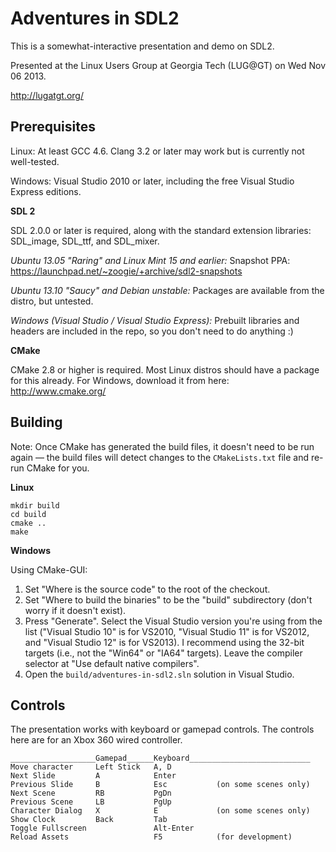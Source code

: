 Adventures in SDL2
==================

This is a somewhat-interactive presentation and demo on SDL2.

Presented at the Linux Users Group at Georgia Tech (LUG@GT) on Wed Nov 06 2013.

http://lugatgt.org/


Prerequisites
-------------

Linux: At least GCC 4.6.  Clang 3.2 or later may work but is currently not well-tested.

Windows: Visual Studio 2010 or later, including the free Visual Studio Express editions.

**SDL 2**

SDL 2.0.0 or later is required, along with the standard extension libraries: SDL_image, SDL_ttf, and SDL_mixer.

*Ubuntu 13.05 "Raring" and Linux Mint 15 and earlier:* Snapshot PPA: https://launchpad.net/~zoogie/+archive/sdl2-snapshots

*Ubuntu 13.10 "Saucy" and Debian unstable:* Packages are available from the distro, but untested.

*Windows (Visual Studio / Visual Studio Express):* Prebuilt libraries and headers are included in the repo, so you don't need to do anything  :)

**CMake**

CMake 2.8 or higher is required.  Most Linux distros should have a package for this already.  For Windows, download it from here: http://www.cmake.org/


Building
--------

Note: Once CMake has generated the build files, it doesn't need to be run again — the build files will detect changes to the `CMakeLists.txt` file and re-run CMake for you.

**Linux**

    mkdir build
    cd build
    cmake ..
    make

**Windows**

Using CMake-GUI:

1. Set "Where is the source code" to the root of the checkout.
2. Set "Where to build the binaries" to be the "build" subdirectory (don't worry if it doesn't exist).
3. Press "Generate".  Select the Visual Studio version you're using from the list ("Visual Studio 10" is for VS2010, "Visual Studio 11" is for VS2012, and "Visual Studio 12" is for VS2013).  I recommend using the 32-bit targets (i.e., not the "Win64" or "IA64" targets).  Leave the compiler selector at "Use default native compilers".
4. Open the `build/adventures-in-sdl2.sln` solution in Visual Studio.


Controls
--------

The presentation works with keyboard or gamepad controls.  The controls here are for an Xbox 360 wired controller.

    ___________________Gamepad______Keyboard___________________________
    Move character     Left Stick   A, D
    Next Slide         A            Enter
    Previous Slide     B            Esc           (on some scenes only)
    Next Scene         RB           PgDn
    Previous Scene     LB           PgUp
    Character Dialog   X            E             (on some scenes only)
    Show Clock         Back         Tab
    Toggle Fullscreen               Alt-Enter
    Reload Assets                   F5            (for development)

